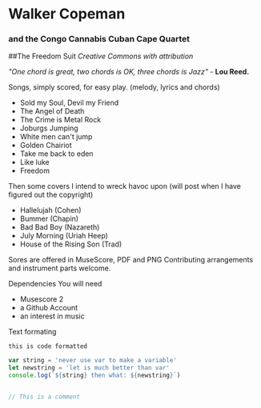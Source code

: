 # Walker Copeman
### and the Congo Cannabis Cuban Cape Quartet

##The Freedom Suit
_Creative Commons with attribution_

_"One chord is great, two chords is OK, three chords is Jazz"_ - **Lou Reed.**

Songs, simply scored, for easy play. (melody, lyrics and chords)

- Sold my Soul, Devil my Friend
- The Angel of Death
- The Crime is Metal Rock
- Joburgs Jumping
- White men can't jump
- Golden Chairiot
- Take me back to eden
- Like luke
- Freedom

Then some covers I intend to wreck havoc upon
(will post when I have figured out the copyright)

- Hallelujah (Cohen)
- Bummer (Chapin)
- Bad Bad Boy (Nazareth)
- July Morning (Uriah Heep)
- House of the Rising Son (Trad)

Sores are offered in MuseScore, PDF and PNG
Contributing arrangements and instrument parts welcome.

Dependencies
You will need
- Musescore 2
- a Github Account
- an interest in music


Text formating

`this is code formatted`
```javascript
var string = 'never use var to make a variable'
let newstring = 'let is much better than var'
console.log(`${string} then what: ${newstring}`)


// This is a comment
```

